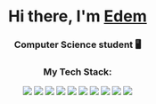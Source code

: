 <div align="center">
  <h1>Hi there, I'm <a href="https://vk.com" target="_blank">Edem</a></h1>
  <h3>Computer Science student 🖥</h3>
  <h3>My Tech Stack:</h3>
  
  <p>
    <img src="https://img.shields.io/badge/Java-ED8B00?style=for-the-badge&logo=java&logoColor=white"/>
    <img src="https://img.shields.io/badge/Spring-6DB33F?style=for-the-badge&logo=spring&logoColor=white"/>
    <img src="https://img.shields.io/badge/PostgreSQL-316192?style=for-the-badge&logo=postgresql&logoColor=white"/>
    <img src="https://img.shields.io/badge/MySQL-4479A1?style=for-the-badge&logo=mysql&logoColor=white"/>
    <img src="https://img.shields.io/badge/Redis-DC382D?style=for-the-badge&logo=redis&logoColor=white"/>
    <img src="https://img.shields.io/badge/Postman-FF6C37?style=for-the-badge&logo=postman&logoColor=white"/>
    <img src="https://img.shields.io/badge/Hibernate-59666C?style=for-the-badge&logo=hibernate&logoColor=white"/>
    <img src="https://img.shields.io/badge/Guava-4298B8?style=for-the-badge&logo=guava&logoColor=white"/>
    <img src="https://img.shields.io/badge/Lombok-C80000?style=for-the-badge&logo=lombok&logoColor=white"/>
    <img src="https://img.shields.io/badge/GitHub-100000?style=for-the-badge&logo=github&logoColor=white"/>
  </p>
</div>
